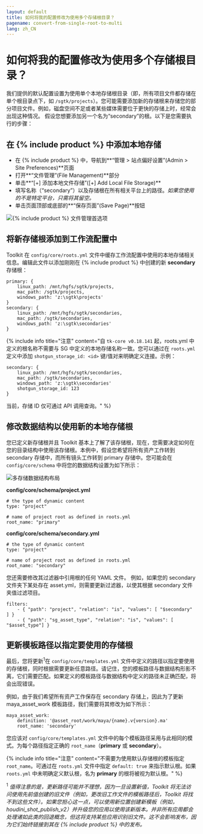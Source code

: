 ```yaml
---
layout: default
title: 如何将我的配置修改为使用多个存储根目录？
pagename: convert-from-single-root-to-multi
lang: zh_CN
---
```


# 如何将我的配置修改为使用多个存储根目录？

我们提供的默认配置设置为使用单个本地存储根目录（即，所有项目文件都存储在单个根目录点下，如 `/sgtk/projects`）。您可能需要添加新的存储根来存储您的部分项目文件。例如，磁盘空间不足或者某些媒体需要位于更快的存储上时，经常会出现这种情况。
假设您想要添加另一个名为“secondary”的根。以下是您需要执行的步骤：

## 在 {% include product %} 中添加本地存储

- 在 {% include product %} 中，导航到**“管理 > 站点偏好设置”(Admin > Site Preferences)**页面
- 打开**“文件管理”(File Management)**部分
- 单击**“[+] 添加本地文件存储”([+] Add Local File Storage)**
- 填写名称（“secondary”）以及存储根在所有相关平台上的路径。*如果您使用的不是特定平台，只需将其留空。*
- 单击页面顶部或底部的**“保存页面”(Save Page)**按钮

![{% include product %} 文件管理首选项](images/shotgun-pref-file-management.png)

## 将新存储根添加到工作流配置中

Toolkit 在 `config/core/roots.yml` 文件中缓存工作流配置中使用的本地存储相关信息。编辑此文件以添加刚刚在 {% include product %} 中创建的新 **secondary** 存储根：

    primary: {
        linux_path: /mnt/hgfs/sgtk/projects,
        mac_path: /sgtk/projects,
        windows_path: 'z:\sgtk\projects'
    }
    secondary: {
        linux_path: /mnt/hgfs/sgtk/secondaries,
        mac_path: /sgtk/secondaries,
        windows_path: 'z:\sgtk\secondaries'
    }

{% include info title="注意" content="自 `tk-core v0.18.141` 起，roots.yml 中定义的根名称不需要与 SG 中定义的本地存储名称一致。您可以通过在 `roots.yml` 定义中添加 `shotgun_storage_id: <id>` 键/值对来明确定义连接。示例：

    secondary: {
        linux_path: /mnt/hgfs/sgtk/secondaries,
        mac_path: /sgtk/secondaries,
        windows_path: 'z:\sgtk\secondaries'
        shotgun_storage_id: 123
    }

当前，存储 ID 仅可通过 API 调用查询。" %}

## 修改数据结构以使用新的本地存储根

您已定义新存储根并且 Toolkit 基本上了解了该存储根，现在，您需要决定如何在您的目录结构中使用该存储根。本例中，假设您希望将所有资产工作转到 secondary 存储中，而所有镜头工作转到 primary 存储中。您可能会在 `config/core/schema` 中将您的数据结构设置为如下所示：

![多存储数据结构布局](images/schema-multi-root.png)

**config/core/schema/project.yml**

    # the type of dynamic content
    type: "project"

    # name of project root as defined in roots.yml
    root_name: "primary"

**config/core/schema/secondary.yml**

    # the type of dynamic content
    type: "project"

    # name of project root as defined in roots.yml
    root_name: "secondary"

您还需要修改其过滤器中引用根的任何 YAML 文件。
例如，如果您的 secondary 文件夹下某处存在 asset.yml，则需要更新过滤器，以使其根据 secondary 文件夹值过滤项目。

    filters:
        - { "path": "project", "relation": "is", "values": [ "$secondary" ] }
        - { "path": "sg_asset_type", "relation": "is", "values": [ "$asset_type"] }

## 更新模板路径以指定要使用的存储根

最后，您将更新<sup>1</sup>在 `config/core/templates.yml` 文件中定义的路径以指定要使用的存储根，同时根据需要更新任意路径。请记住，您的模板路径与数据结构形影不离，它们需要匹配。如果定义的模板路径与数据结构中定义的路径未正确匹配，将会出现错误。

例如，由于我们希望所有资产工作保存在 secondary 存储上，因此为了更新 maya_asset_work 模板路径，我们需要将其修改为如下所示：

    maya_asset_work:
        definition: '@asset_root/work/maya/{name}.v{version}.ma'
        root_name: 'secondary'

您应该对 `config/core/templates.yml` 文件中的每个模板路径采用与此相同的模式。为每个路径指定正确的 `root_name`（**primary** 或 **secondary**）。

{% include info title="注意" content="不需要为使用默认存储根的模板指定 `root_name`。可通过在 `roots.yml` 文件中指定 `default: true` 来指示默认根。如果 `roots.yml` 中未明确定义默认根，名为 **primary** 的根将被视为默认根。" %}

<sup>1</sup> *值得注意的是，更新路径可能并不理想，因为一旦设置新值，Toolkit 将无法访问使用先前值创建的旧文件（例如，更改旧工作文件的模板路径后，Toolkit 将找不到这些文件）。如果您担心这一点，可以使用新位置创建新模板（例如，houdini_shot_publish_v2）并升级您的应用以使用该新版本。并非所有应用都会处理诸如此类的回退概念，但这将支持某些应用识别旧文件。这不会影响发布，因为它们始终链接到其在 {% include product %} 中的发布。*
